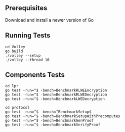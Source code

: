 ## Prerequisites

Download and install a newer version of Go



##  Running Tests

```
cd Volley
go build
./volley --setup
./volley --thread 16
```



## Components Tests

```
cd lpr
go test -run=^$ -bench=BenchmarkRLWEEncryption
go test -run=^$ -bench=BenchmarkRLWEDecryption
go test -run=^$ -bench=BenchmarkLWEDecryption
```

```
cd protocol
go test -run=^$ -bench=^BenchmarkSetup$
go test -run=^$ -bench=BenchmarkSetupWithPrecomputes
go test -run=^$ -bench=BenchmarkGenProof
go test -run=^$ -bench=BenchmarkVerifyProof
```
